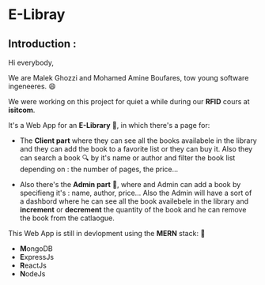 # E-Libray


## Introduction :
Hi everybody, 

We are Malek Ghozzi and Mohamed Amine Boufares, tow young software ingeneeres. :smile:

We were working on this project for quiet a while during our **RFID** cours at **isitcom**. 

It's a Web App for an **E-Library** :book:, in which there's a page for: 

* The **Client part** where they can see all the books availabele in the library and they can add the book to a favorite list or they can buy it. Also they can search a book :mag: by it's name or author and filter the book list depending on : the number of pages, the price...

* Also there's the **Admin part** :cop:, where and Admin can add a book by specifieng it's : name, author, price...
Also the Admin will have a sort of a dashbord where he can see all the book availebele in the library and **increment** or **decrement** the quantity of the book and he can remove the book from the catlaogue.

This Web App is still in devlopment using the **MERN** stack: :rocket:
* **M**ongoDB
* **E**xpressJs
* **R**eactJs
* **N**odeJs